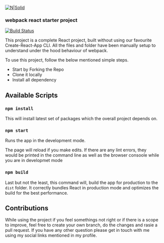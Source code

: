 [![N|Solid](https://raw.githubusercontent.com/webpack/media/master/logo/icon-square-small.jpg)](https://webpack.js.org/)

### webpack react starter project

[![Build Status](https://travis-ci.org/joemccann/dillinger.svg?branch=master)](https://travis-ci.org/joemccann/dillinger)

This project is a complete React project, built without using our favourite Create-React-App CLI. All the files and folder have been manually setup to understand under the hood behaviour of webpack.

To use this project, follow the below mentioned simple steps.

- Start by Forking the Repo
- Clone it locally
- Install all dependency

## Available Scripts

### `npm install`

This will install latest set of packages which the overall project depends on.

### `npm start`

Runs the app in the development mode.

The page will reload if you make edits.
If there are any lint errors, they would be printed in the command line as well as the browser consoole while you are in developmet mode

### `npm build`

Last but not the least, this command will, build the app for production to the `dist` folder.
It correctly bundles React in production mode and optimizes the build for the best performance.

## Contributions

While using the project if you feel somethings not right or if there is a scope to improve, feel free to create your own branch, do the changes and rasie a pull request.
If you have any other question please get in touch with me using my social links mentioned in my profile.
